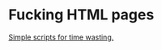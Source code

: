 # Fucking HTML pages

[Simple scripts for time wasting.](https://iaah04.github.io/fucking-html-pages/)
